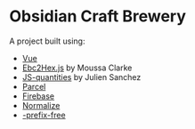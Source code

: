 # Obsidian Craft Brewery

A project built using:

* [Vue](https://vuejs.org)
* [Ebc2Hex.js](https://github.com/moussaclarke/ebc2hexjs) by Moussa Clarke
* [JS-quantities](https://github.com/gentooboontoo/js-quantities) by Julien Sanchez
* [Parcel](https://parceljs.org)
* [Firebase](https://firebase.google.com)
* [Normalize](https://github.com/necolas/normalize.css)
* [-prefix-free](https://leaverou.github.io/prefixfree)
